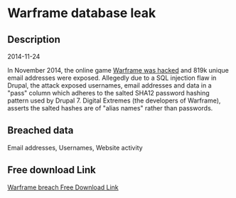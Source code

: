 # Warframe database leak

## Description

2014-11-24

In November 2014, the online game <a href="http://motherboard.vice.com/read/gaming-site-warframe-hacked" target="_blank" rel="noopener">Warframe was hacked</a> and 819k unique email addresses were exposed. Allegedly due to a SQL injection flaw in Drupal, the attack exposed usernames, email addresses and data in a "pass" column which adheres to the salted SHA12 password hashing pattern used by Drupal 7. Digital Extremes (the developers of Warframe), asserts the salted hashes are of "alias names" rather than passwords.

## Breached data

Email addresses, Usernames, Website activity

## Free download Link

[Warframe breach Free Download Link](https://link-to.net/1229997/518.310876237465/dynamic/?r=aHR0cHM6Ly93d3cubWVkaWFmaXJlLmNvbS92aWV3L21ram5yaTZBQzB4dDhhTy93YXJmcmFtZS5jb20vZmlsZQ==)